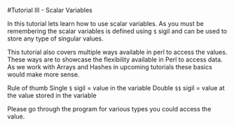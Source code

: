 #Tutorial III - Scalar Variables


In this tutorial lets learn how to use scalar variables. As you must be remembering the scalar
variables is defined using `$` sigil and can be used to store any type of singular values.

This tutorial also covers multiple ways available in perl to access the values. These ways are to showcase the flexibility
available in Perl to access data. As we work with Arrays and Hashes in upcoming tutorials these basics would make more sense.

Rule of thumb
Single `$` sigil = value in the variable
Double `$$` sigil = value at the value stored in the variable

Please go through the program for various types you could access the value.
